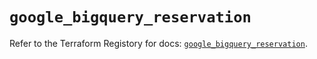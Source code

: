 # `google_bigquery_reservation`

Refer to the Terraform Registory for docs: [`google_bigquery_reservation`](https://registry.terraform.io/providers/hashicorp/google/4.70.0/docs/resources/bigquery_reservation).
